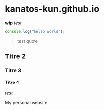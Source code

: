 # kanatos-kun.github.io
**wip**
*test*
```javascript
console.log("hello world");
```
>test quote
 ## Titre 2
 ### Titre 3
 #### Titre 4
 _test_
 
My personal website
